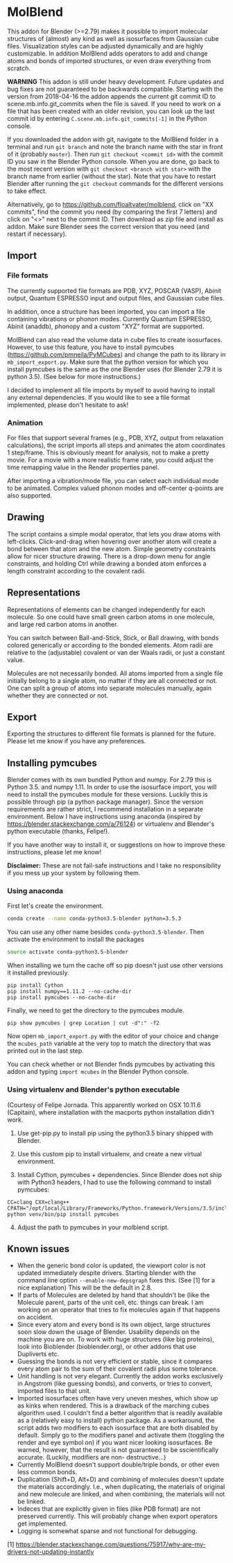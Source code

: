 # MolBlend

This addon for Blender (>=2.79) makes it possible to import molecular 
structures of (almost) any kind as well as isosurfaces from Gaussian cube 
files.
Visualization styles can be adjusted dynamically and are highly customizable.
In addition MolBlend adds operators to add and change atoms and bonds of 
imported structures, or even draw everything from scratch.

**WARNING** This addon is still under heavy development. Future updates and 
bug fixes are not guaranteed to be backwards compatible.
Starting with the version from 2018-04-16 the addon appends the current git 
commit ID to scene.mb.info.git_commits when the file is saved.
If you need to work on a file that has been created with an older revision, 
you can look up the last commit id by entering 
`C.scene.mb.info.git_commits[-1]` in the Python console.

If you downloaded the
addon with git, navigate to the MolBlend folder in a terminal and run 
`git branch` and note the branch name with the star in front of it (probably
`master`). Then run `git checkout <commit id>` with the commit ID you saw in
the Blender Python console. When you are done, go back to the most recent 
version with `git checkout <branch with star>` with the branch name from
earlier (without the star). Note that you have to restart Blender after
running the `git checkout` commands for the different versions to take effect.

Alternatively, go to https://github.com/floaltvater/molblend, click on 
"XX commits", find the commit you need (by comparing the first 7 letters)
and click on "<>" next to the commit ID. Then download as zip file and install
as addon. Make sure Blender sees the correct version that you need (and restart
if necessary).

## Import
### File formats

The currently supported file formats are PDB, XYZ, POSCAR (VASP), Abinit
output, Quantum ESPRESSO input and output files, and Gaussian cube files.

In addition, once a structure has been imported, you can import a file
containing vibrations or phonon modes. Currently Quantum ESPRESSO, Abinit
(anaddb), phonopy and a custom "XYZ" format are supported.

MolBlend can also read the volume data in cube files to create isosurfaces.
However, to use this feature, you have to install pymcubes 
(https://github.com/pmneila/PyMCubes)
and change the path to its library in `mb_import_export.py`. Make sure that 
the python version for which you install pymcubes is the same as the one
Blender uses (for Blender 2.79 it is python 3.5). (See below for more
instructions.)

I decided to implement all file imports by myself to avoid having to install
any external dependencies.
If you would like to see a file format implemented, please don't hesitate to
ask!

### Animation

For files that support several frames (e.g., PDB, XYZ, output from relaxation
calculations), the script imports all steps and animates the atom coordinates
1 step/frame.
This is obviously meant for analysis, not to make a pretty movie. For a movie
with a more realistic frame rate, you could adjust the time remapping value in
the Render properties panel.

After importing a vibration/mode file, you can select each individual mode to
be animated. Complex valued phonon modes and off-center q-points are also 
supported.

## Drawing

The script contains a simple modal operator, that lets you draw atoms with
left-clicks. Click-and-drag when hovering over another atom will create a bond
between that atom and the new atom. 
Simple geometry constraints allow for nicer structure drawing. There is a 
drop-down menu for angle constraints, and holding Ctrl while drawing a bonded
atom enforces a length constraint according to the covalent radii.

## Representations

Representations of elements can be changed independently for each molecule. 
So one could have small green carbon atoms in one molecule, and large red 
carbon atoms in another.

You can switch between Ball-and-Stick, Stick, or Ball drawing, with
bonds colored generically or according to the bonded elements. Atom radii are
relative to the (adjustable) covalent or van der Waals radii, or just a 
constant value.

Molecules are not necessarily bonded. All atoms imported from a single file
initially belong to a single atom, no matter if they are all connected or not.
One can split a group of atoms into separate molecules manually, again whether
they are connected or not.

## Export

Exporting the structures to different file formats is planned for the future.
Please let me know if you have any preferences.

## Installing pymcubes

Blender comes with its own bundled Python and numpy. For 2.79 this is 
Python 3.5. and numpy 1.11. In order to use the isosurface import, you will
need to install the pymcubes module for these versions. Luckily this is 
possible through pip (a python package manager). Since the version 
requirements are rather strict, I recommend installation in a separate 
environment. Below I have instructions using anaconda (inspired by 
https://blender.stackexchange.com/a/76124) 
or virtualenv and Blender's python executable (thanks, Felipe!).

If you have another way to install it, or suggestions on how to improve
these instructions, please let me know!

**Disclaimer:** These are not fail-safe instructions and I take no 
responsibility if you mess up your system by following them.

### Using anaconda

First let's create the environment.
```bash
conda create --name conda-python3.5-blender python=3.5.3
```
You can use any other name besides `conda-python3.5-blender`. 
Then activate the environment to install the packages
```bash
source activate conda-python3.5-blender
```
When installing we turn the cache off so pip doesn't just use other
versions it installed previously.
```
pip install Cython
pip install numpy==1.11.2 --no-cache-dir
pip install pymcubes --no-cache-dir
```
Finally, we need to get the directory to the pymcubes module.
```
pip show pymcubes | grep Location | cut -d":" -f2
```
Now open `mb_import_export.py` with the editor of your choice and change the
`mcubes_path` variable at the very top to match the directory that was printed
out in the last step.

You can check whether or not Blender finds pymcubes by activating this addon
and typing `import mcubes` in the Blender Python console.

### Using virtualenv and Blender's python executable

(Courtesy of Felipe Jornada. This apparently worked on OSX 10.11.6 (Capitain),
where installation with the macports python installation didn't work. 

1) Use get-pip.py to install pip using the python3.5 binary shipped with 
   Blender.

2) Use this custom pip to install virtualenv, and create a new virtual 
   environment.

3) Install Cython, pymcubes + dependencies. Since Blender does not ship with
   Python3 headers, I had to use the following command to install pymcubes:
```
CC=clang CXX=clang++ CPATH="/opt/local/Library/Frameworks/Python.framework/Versions/3.5/include/python3.5m" python venv/bin/pip install pymcubes
```

4) Adjust the path to pymcubes in your molblend script.

## Known issues

- When the generic bond color is updated, the viewport color is not updated
  immediately despite drivers. Starting blender with the command line option
  `--enable-new-depsgraph` fixes this. (See [1] for a nice explanation)
  This will be the default in 2.8.
- If parts of Molecules are deleted by hand that shouldn't be (like the
  Molecule parent, parts of the unit cell, etc. things can break. I am working
  on an operator that tries to fix molecules again if that happens on accident.
- Since every atom and every bond is its own object, large structures soon
  slow down the usage of Blender. Usability depends on the machine you are on.
  To work with huge structures (like big proteins), look into Bioblender 
  (bioblender.org), or other addons that use Dupliverts etc.
- Guessing the bonds is not very efficient or stable, since it compares every
  atom pair to the sum of their covalent radii plus some tolerance.
- Unit handling is not very elegant. Currently the addon works exclusively in
  Angstrom (like guessing bonds), and converts, or tries to convert, imported
  files to that unit.
- Imported isosurfaces often have very uneven meshes, which show up as kinks
  when rendered. This is a drawback of the marching cubes algorithm used. I
  couldn't find a better algorithm that is readily available as a (relatively
  easy to install) python package. As a workaround, the script adds two 
  modifiers to each isosurface that are both disabled by default. Simply go to
  the modifiers panel and activate them (toggling the render and eye symbol on)
  if you want nicer looking isosurfaces. Be warned, however, that the result is
  not guaranteed to be sscientifically accurate. (Luckily, modifiers are non-
  destructive...)
- Currently MolBlend doesn't support double/triple bonds, or other even less
  common bonds.
- Duplication (Shift+D, Alt+D) and combining of molecules doesn't update the
  materials accordingly. I.e., when duplicating, the materials of original and
  new molecule are linked, and when combining, the materials will not be
  linked.
- Indeces that are explicitly given in files (like PDB format) are not
  preserved currently. This will probably change when export operators get 
  implemented.
- Logging is somewhat sparse and not functional for debugging.

[1] https://blender.stackexchange.com/questions/75917/why-are-my-drivers-not-updating-instantly
